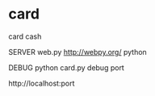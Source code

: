 # card
card cash 

SERVER
web.py  http://webpy.org/
python

DEBUG
python card.py debug  port

http://localhost:port

